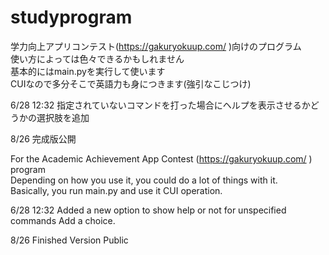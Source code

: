 # studyprogram
学力向上アプリコンテスト(https://gakuryokuup.com/ )向けのプログラム  
使い方によっては色々できるかもしれません  
基本的にはmain.pyを実行して使います  
CUIなので多分そこで英語力も身につきます(強引なこじつけ) 

6/28 12:32 指定されていないコマンドを打った場合にヘルプを表示させるかどうかの選択肢を追加  

8/26 完成版公開

For the Academic Achievement App Contest (https://gakuryokuup.com/ ) program  
Depending on how you use it, you could do a lot of things with it.  
Basically, you run main.py and use it CUI operation.  

6/28 12:32 Added a new option to show help or not for unspecified commands Add a choice.  

8/26 Finished Version Public
